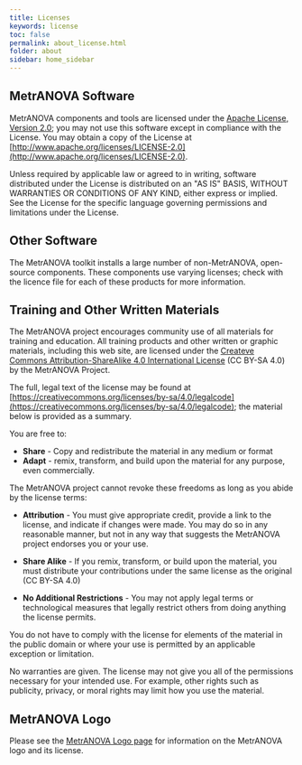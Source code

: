 ```yaml
---
title: Licenses
keywords: license
toc: false
permalink: about_license.html
folder: about
sidebar: home_sidebar
---
```


## MetrANOVA Software

MetrANOVA components and tools are licensed under the [Apache License,
Version 2.0](https://www.apache.org/licenses/LICENSE-2.0); you may not
use this software except in compliance with the License. You may
obtain a copy of the License at
[http://www.apache.org/licenses/LICENSE-2.0](http://www.apache.org/licenses/LICENSE-2.0).

Unless required by applicable law or agreed to in writing, software
distributed under the License is distributed on an "AS IS" BASIS,
WITHOUT WARRANTIES OR CONDITIONS OF ANY KIND, either express or
implied. See the License for the specific language governing
permissions and limitations under the License.


## Other Software

The MetrANOVA toolkit installs a large number of non-MetrANOVA,
open-source components.  These components use varying licenses; check
with the licence file for each of these products for more information.


## Training and Other Written Materials

The MetrANOVA project encourages community use of all materials for
training and education.  All training products and other written or
graphic materials, including this web site, are licensed under the
[Createve Commons Attribution-ShareAlike 4.0 International
License](https://creativecommons.org/licenses/by-sa/4.0) (CC BY-SA
4.0) by the MetrANOVA Project.

The full, legal text of the license may be found at
[https://creativecommons.org/licenses/by-sa/4.0/legalcode](https://creativecommons.org/licenses/by-sa/4.0/legalcode);
the material below is provided as a summary.

You are free to:

 * **Share** - Copy and redistribute the material in any medium or format
 * **Adapt** - remix, transform, and build upon the material for any purpose, even commercially.

The MetrANOVA project cannot revoke these freedoms as long as you
abide by the license terms:

 * **Attribution** - You must give appropriate credit, provide a link
     to the license, and indicate if changes were made. You may do so
     in any reasonable manner, but not in any way that suggests the
     MetrANOVA project endorses you or your use.

 * **Share Alike** - If you remix, transform, or build upon the
     material, you must distribute your contributions under the same
     license as the original (CC BY-SA 4.0)

 * **No Additional Restrictions** - You may not apply legal terms or
     technological measures that legally restrict others from doing
     anything the license permits.

You do not have to comply with the license for elements of the
material in the public domain or where your use is permitted by an
applicable exception or limitation.

No warranties are given.  The license may not give you all of the
permissions necessary for your intended use.  For example, other
rights such as publicity, privacy, or moral rights may limit how you
use the material.


## MetrANOVA Logo

Please see the [MetrANOVA Logo page](about_logo.html#license) for
information on the MetrANOVA logo and its license.
